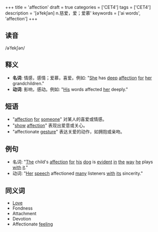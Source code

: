 +++
title = 'affection'
draft = true
categories = ['CET4']
tags = ['CET4']
description = '[əˈfek∫ən] n.慈爱，爱；爱慕'
keywords = ['ai words', 'affection']
+++

## 读音
/əˈfekʃən/

## 释义
- **名词**: 情感，感情；爱慕，喜爱。例如: "[She](/post/she/) has [deep](/post/deep/) [affection](/post/affection/) [for](/post/for/) [her](/post/her/) grandchildren."
- **动词**: 影响，感动。例如: "[His](/post/his/) words affected [her](/post/her/) deeply."

## 短语
- "[affection](/post/affection/) [for](/post/for/) [someone](/post/someone/)" 对某人的喜爱或情感。
- "[show](/post/show/) [affection](/post/affection/)" 表现出爱意或关心。
- "affectionate [gesture](/post/gesture/)" 表达关爱的动作，如拥抱或亲吻。

## 例句
- 名词: "[The](/post/the/) child's [affection](/post/affection/) [for](/post/for/) [his](/post/his/) [dog](/post/dog/) is [evident](/post/evident/) [in](/post/in/) [the](/post/the/) [way](/post/way/) [he](/post/he/) plays [with](/post/with/) [it](/post/it/)."
- 动词: "[Her](/post/her/) [speech](/post/speech/) affectioned [many](/post/many/) listeners [with](/post/with/) [its](/post/its/) sincerity."

## 同义词
- [Love](/post/love/)
- Fondness
- Attachment
- Devotion
- Affectionate [feeling](/post/feeling/)
